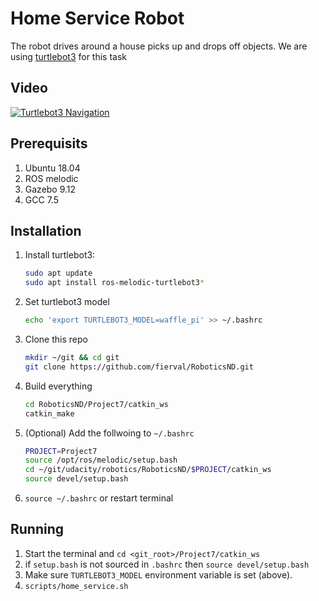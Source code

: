# Home Service Robot

The robot drives around a house picks up and drops off objects. We are using [turtlebot3](http://emanual.robotis.com/docs/en/platform/turtlebot3/overview/) for this task

## Video

[![Turtlebot3 Navigation](https://img.youtube.com/vi/dUE83tnyloI/0.jpg)](https://youtu.be/dUE83tnyloI?t=16)


## Prerequisits
1. Ubuntu 18.04
1. ROS melodic
1. Gazebo 9.12
1. GCC 7.5

## Installation

1. Install turtlebot3:

    ```sh
    sudo apt update
    sudo apt install ros-melodic-turtlebot3*
    ```
2. Set turtlebot3 model
    ```sh
    echo 'export TURTLEBOT3_MODEL=waffle_pi' >> ~/.bashrc
    ```
3. Clone this repo
    ```sh
    mkdir ~/git && cd git
    git clone https://github.com/fierval/RoboticsND.git
    ```
4. Build everything
    ```sh
    cd RoboticsND/Project7/catkin_ws
    catkin_make
    ```
5. (Optional) Add the follwoing to `~/.bashrc`
    ```sh
    PROJECT=Project7
    source /opt/ros/melodic/setup.bash
    cd ~/git/udacity/robotics/RoboticsND/$PROJECT/catkin_ws
    source devel/setup.bash
    ```
6. `source ~/.bashrc` or restart terminal

## Running

1. Start the terminal and `cd <git_root>/Project7/catkin_ws`
1. if `setup.bash` is not sourced in `.bashrc` then `source devel/setup.bash`
1. Make sure `TURTLEBOT3_MODEL` environment variable is set (above).
1. `scripts/home_service.sh`
